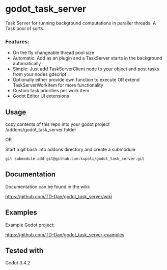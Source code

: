 # godot_task_server
Task Server for running background computations in paraller threads. A Task pool of sorts.

### Features:
* On the fly changeable thread pool size
* Automatic: Add as an plugin and a TaskServer starts in the background automatically
* Simple: Just add TaskServerClient node to your object and post tasks from your nodes gdscript
* Optionally either provide own function to execute OR extend TaskServerWorkItem for more functionality
* Custom task priorities per work item
* Godot Editor UI extensions

## Usage
copy contents of this repo into your godot project /addons/godot_task_server folder

OR

Start a git bash into addons directory and create a submodule
```
git submodule add git@github.com:kupoli/godot_task_server.git
```

## Documentation

Documentation can be found in the wiki:

https://github.com/TD-Dan/godot_task_server/wiki

## Examples

Example Godot project:

https://github.com/TD-Dan/godot_task_server-examples


## Tested with

Godot 3.4.2
